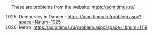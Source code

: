 These are problems from the website: https://acm.timus.ru/

1025. Democracy in Danger       : https://acm.timus.ru/problem.aspx?space=1&num=1025
1119. Metro                     :https://acm.timus.ru/problem.aspx?space=1&num=1119
